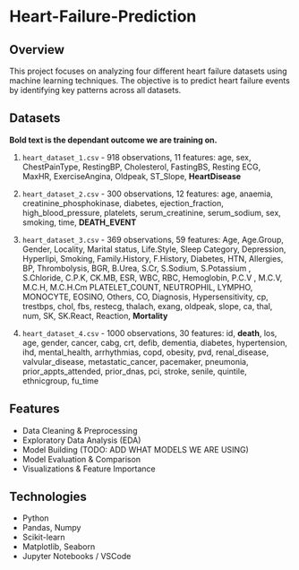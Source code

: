 # Heart-Failure-Prediction

## Overview
This project focuses on analyzing four different heart failure datasets using machine learning techniques. The objective is to predict heart failure events by identifying key patterns across all datasets.

## Datasets
**Bold text is the dependant outcome we are training on.**
1. `heart_dataset_1.csv`  - 918 observations, 11 features: age, sex, ChestPainType, RestingBP, Cholesterol, FastingBS, Resting ECG, MaxHR, ExerciseAngina, Oldpeak, ST_Slope, **HeartDisease**

2. `heart_dataset_2.csv` - 300 observations, 12 features: age, anaemia, creatinine_phosphokinase, diabetes, ejection_fraction, high_blood_pressure, platelets, serum_creatinine, serum_sodium, sex, smoking, time, **DEATH_EVENT**

3. `heart_dataset_3.csv` - 369 observations, 59 features: Age, Age.Group, Gender, Locality, Marital status, Life.Style, Sleep	Category, Depression, Hyperlipi, Smoking, Family.History, F.History, Diabetes, HTN, Allergies, BP, Thrombolysis, BGR, B.Urea, S.Cr, S.Sodium, S.Potassium	, S.Chloride, C.P.K, CK.MB, ESR, WBC, RBC, Hemoglobin, P.C.V	, M.C.V, M.C.H, M.C.H.Cm PLATELET_COUNT, NEUTROPHIL, LYMPHO, MONOCYTE, EOSINO, Others, CO, Diagnosis, Hypersensitivity, cp, trestbps, chol, fbs, restecg, thalach, exang, oldpeak, slope, ca, thal, num, SK, SK.React, Reaction, **Mortality**

4. `heart_dataset_4.csv` - 1000 observations, 30 features: id, **death**, los, age, gender, cancer, cabg, crt, defib, dementia, diabetes, hypertension, ihd, mental_health, arrhythmias, copd, obesity, pvd, renal_disease, valvular_disease, metastatic_cancer, pacemaker, pneumonia, prior_appts_attended, prior_dnas, pci, stroke, senile, quintile, ethnicgroup, fu_time

## Features
- Data Cleaning & Preprocessing
- Exploratory Data Analysis (EDA)
- Model Building (TODO: ADD WHAT MODELS WE ARE USING)
- Model Evaluation & Comparison
- Visualizations & Feature Importance

## Technologies
- Python
- Pandas, Numpy
- Scikit-learn
- Matplotlib, Seaborn
- Jupyter Notebooks / VSCode